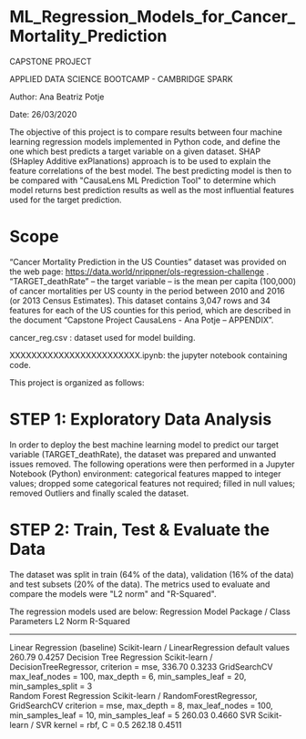 # ML_Regression_Models_for_Cancer_Mortality_Prediction
CAPSTONE PROJECT

APPLIED DATA SCIENCE BOOTCAMP - CAMBRIDGE SPARK

Author: Ana Beatriz Potje

Date: 26/03/2020

The objective of this project is to compare results between four machine learning regression models
implemented in Python code, and define the one which best predicts a target variable on a given dataset. 
SHAP (SHapley Additive exPlanations) approach is to be used to explain the feature correlations of the best model.
The best predicting model is then to be compared with "CausaLens ML Prediction Tool" to determine which model returns best
prediction results as well as the most influential features used for the target prediction.

# Scope
“Cancer Mortality Prediction in the US Counties” dataset was provided on the web page:
https://data.world/nrippner/ols-regression-challenge . “TARGET_deathRate” – the target variable – is the mean
per capita (100,000) of cancer mortalities per US county in the period between 2010 and 2016 (or 2013 Census
Estimates). This dataset contains 3,047 rows and 34 features for each of the US counties for this period, which
are described in the document “Capstone Project CausaLens - Ana Potje – APPENDIX”.

cancer_reg.csv : dataset used for model building.

XXXXXXXXXXXXXXXXXXXXXXXX.ipynb: the jupyter notebook containing code.

This project is organized as follows:

# STEP 1: Exploratory Data Analysis
In order to deploy the best machine learning model to predict our target variable (TARGET_deathRate), the dataset was prepared and unwanted issues removed. The following operations were then performed in a Jupyter Notebook (Python) environment: categorical features mapped to integer values; dropped some categorical features not required; filled in null values; removed Outliers and finally scaled the dataset.

# STEP 2: Train, Test & Evaluate the Data
The dataset was split in train (64% of the data), validation (16% of the data) and test subsets (20% of the data). 
The metrics used to evaluate and compare the models were "L2 norm" and "R-Squared".

The regression models used are below:
Regression Model	        Package / Class	                        Parameters	   L2 Norm	R-Squared
-------------------------------------------------------------------------------------------------------- ---------
Linear Regression (baseline) 	Scikit-learn / LinearRegression		default values	   	260.79	0.4257
Decision Tree Regression	Scikit-learn / DecisionTreeRegressor, 	criterion = mse, 	336.70	0.3233
				GridSearchCV				max_leaf_nodes = 100, 
									max_depth = 6,
									min_samples_leaf = 20, 
									min_samples_split = 3	
Random Forest Regression 
 	Scikit-learn / RandomForestRegressor, GridSearchCV
	criterion = mse, max_depth = 8, max_leaf_nodes = 100, min_samples_leaf = 10, min_samples_leaf = 5	260.03	0.4660
SVR	Scikit-learn / 
SVR	kernel = rbf, 
C = 0.5	262.18	0.4511






